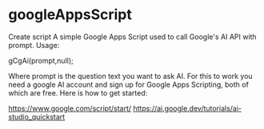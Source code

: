 # googleAppsScript
Create script
A simple Google Apps Script used to call Google's AI API with prompt. Usage:

gCgAi(prompt,null);

Where prompt is the question text you want to ask AI. For this to work you need a google AI account and sign up for Google Apps Scripting, both of which are free. Here is how to get started:

https://www.google.com/script/start/
https://ai.google.dev/tutorials/ai-studio_quickstart
